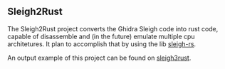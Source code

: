 ## Sleigh2Rust

The Sleigh2Rust project converts the Ghidra Sleigh code into rust code, capable
of disassemble and (in the future) emulate multiple cpu architetures. It plan to
accomplish that by using the lib [sleigh-rs](https://github.com/rbran/sleigh-rs).

An output example of this project can be found on [sleigh3rust](https://github.com/rbran/sleigh3rust).
